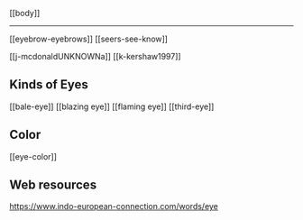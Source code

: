 [[body]]

---

[[eyebrow-eyebrows]]
[[seers-see-know]]

[[j-mcdonaldUNKNOWNa]]
[[k-kershaw1997]]

## Kinds of Eyes
[[bale-eye]]
[[blazing eye]]
[[flaming eye]]
[[third-eye]]

## Color
[[eye-color]]

## Web resources
https://www.indo-european-connection.com/words/eye